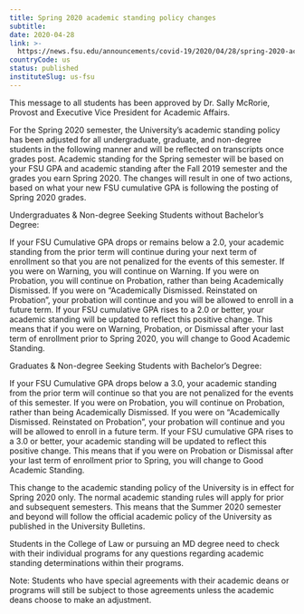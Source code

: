 ```yaml
---
title: Spring 2020 academic standing policy changes
subtitle: 
date: 2020-04-28
link: >-
  https://news.fsu.edu/announcements/covid-19/2020/04/28/spring-2020-academic-standing-policy-changes/
countryCode: us
status: published
instituteSlug: us-fsu
---
```

This message to all students has been approved by Dr. Sally McRorie, Provost and Executive Vice President for Academic Affairs.

For the Spring 2020 semester, the University’s academic standing policy has been adjusted for all undergraduate, graduate, and non-degree students in the following manner and will be reflected on transcripts once grades post. Academic standing for the Spring semester will be based on your FSU GPA and academic standing after the Fall 2019 semester and the grades you earn Spring 2020. The changes will result in one of two actions, based on what your new FSU cumulative GPA is following the posting of Spring 2020 grades.

Undergraduates & Non-degree Seeking Students without Bachelor’s Degree:

If your FSU Cumulative GPA drops or remains below a 2.0, your academic standing from the prior term will continue during your next term of enrollment so that you are not penalized for the events of this semester. If you were on Warning, you will continue on Warning. If you were on Probation, you will continue on Probation, rather than being Academically Dismissed. If you were on “Academically Dismissed. Reinstated on Probation”, your probation will continue and you will be allowed to enroll in a future term. If your FSU cumulative GPA rises to a 2.0 or better, your academic standing will be updated to reflect this positive change. This means that if you were on Warning, Probation, or Dismissal after your last term of enrollment prior to Spring 2020, you will change to Good Academic Standing.

Graduates & Non-degree Seeking Students with Bachelor’s Degree:

If your FSU Cumulative GPA drops below a 3.0, your academic standing from the prior term will continue so that you are not penalized for the events of this semester. If you were on Probation, you will continue on Probation, rather than being Academically Dismissed. If you were on “Academically Dismissed. Reinstated on Probation”, your probation will continue and you will be allowed to enroll in a future term. If your FSU cumulative GPA rises to a 3.0 or better, your academic standing will be updated to reflect this positive change. This means that if you were on Probation or Dismissal after your last term of enrollment prior to Spring, you will change to Good Academic Standing.

This change to the academic standing policy of the University is in effect for Spring 2020 only. The normal academic standing rules will apply for prior and subsequent semesters. This means that the Summer 2020 semester and beyond will follow the official academic policy of the University as published in the University Bulletins.

Students in the College of Law or pursuing an MD degree need to check with their individual programs for any questions regarding academic standing determinations within their programs.

Note: Students who have special agreements with their academic deans or programs will still be subject to those agreements unless the academic deans choose to make an adjustment.